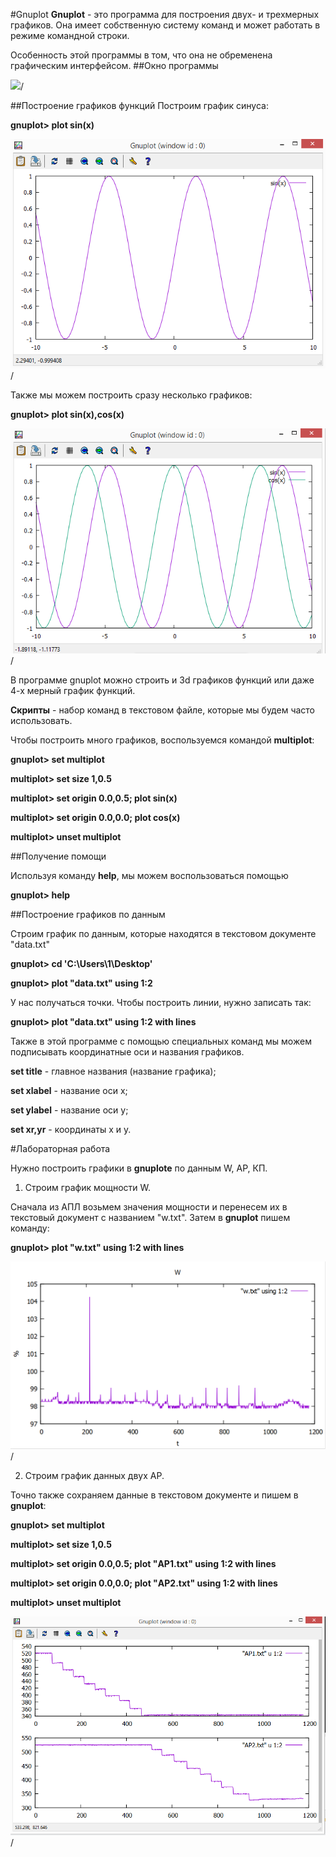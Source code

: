 #Gnuplot
**Gnuplot** - это программа для построения двух- и трехмерных графиков. Она имеет собственную систему команд и может работать в режиме командной строки. 

Особенность этой программы в том, что она не обременена графическим интерфейсом.
##Окно программы 

![](gn.png)/ 

##Построение графиков функций
Построим график синуса:

**gnuplot> plot sin(x)**

![](gn_sin.png)/

Также мы можем построить сразу несколько графиков:

**gnuplot> plot sin(x),cos(x)**

![](gn_sincos.png)/

В программе gnuplot можно строить и 3d графиков функций или даже 4-х мерный график функций.

**Скрипты** - набор команд в текстовом файле, которые мы будем часто использовать.

Чтобы построить много графиков, воспользуемся командой **multiplot**:

**gnuplot> set multiplot**

**multiplot> set size 1,0.5**

**multiplot> set origin 0.0,0.5; plot sin(x)**

**multiplot> set origin 0.0,0.0; plot cos(x)**

**multiplot> unset multiplot**

##Получение помощи

Используя команду **help**, мы можем воспользоваться помощью

**gnuplot> help**

##Построение графиков по данным

Строим график по данным, которые находятся в текстовом документе "data.txt"

**gnuplot> cd 'C:\Users\1\Desktop'**

**gnuplot> plot "data.txt" using 1:2**

У нас получаться точки. Чтобы построить линии, нужно записать так:

**gnuplot> plot "data.txt" using 1:2 with lines**

Также в этой программе с помощью специальных команд мы можем подписывать координатные оси и названия графиков.

**set title** - главное названия (название графика);

**set xlabel** - название оси х;

**set ylabel** - название оси у;

**set xr,yr** - координаты х и у.

#Лабораторная работа

Нужно построить графики в **gnuplote** по данным W, AP, КП.

1. Строим график мощности W.

Сначала из АПЛ возьмем значения мощности и перенесем их в текстовый документ с названием "w.txt". Затем в **gnuplot** пишем команду:

**gnuplot> plot "w.txt" using 1:2 with lines**

![](gnuplot_w.png)/

2. Строим график данных двух АР.

Точно также сохраняем данные в текстовом документе и пишем в **gnuplot**:

**gnuplot> set multiplot**

**multiplot> set size 1,0.5**

**multiplot> set origin 0.0,0.5; plot "АР1.txt" using 1:2 with lines**

**multiplot> set origin 0.0,0.0; plot "АР2.txt" using 1:2 with lines**

**multiplot> unset multiplot**

![](gnuplot_AP.png)/